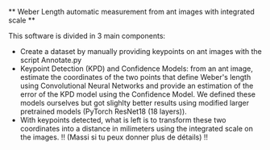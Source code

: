 ** Weber Length automatic measurement from ant images with integrated scale **


This software is divided in 3 main components:

- Create a dataset by manually providing keypoints on ant images with the script Annotate.py
- Keypoint Detection (KPD) and Confidence Models: from an ant image, estimate the coordinates of the two points that define Weber's length using Convolutional Neural Networks and provide an estimation of the error of the KPD model using the Confidence Model. We defined these models ourselves but got slighlty better results using modified larger pretrained models (PyTorch ResNet18 (18 layers)).
- With keypoints detected, what is left is to transform these two coordinates into a distance in milimeters using the integrated scale on the images. !! (Massi si tu peux donner plus de détails) !!


